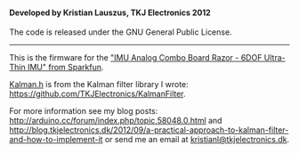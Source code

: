 #### Developed by Kristian Lauszus, TKJ Electronics 2012

The code is released under the GNU General Public License.
_________

This is the firmware for the ["IMU Analog Combo Board Razor - 6DOF Ultra-Thin IMU" from Sparkfun](http://www.sparkfun.com/products/10010).

[Kalman.h](Kalman.h) is from the Kalman filter library I wrote: <https://github.com/TKJElectronics/KalmanFilter>.

For more information see my blog posts: <http://arduino.cc/forum/index.php/topic,58048.0.html> and <http://blog.tkjelectronics.dk/2012/09/a-practical-approach-to-kalman-filter-and-how-to-implement-it> or send me an email at <kristianl@tkjelectronics.dk>.